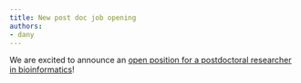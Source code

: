 ```yaml
---
title: New post doc job opening
authors:
- dany
---
```


We are excited to announce an [open position for a postdoctoral researcher in bioinformatics](https://ddz.de/en/job/postdoctoral-researcher-f-m-d-4/)!
